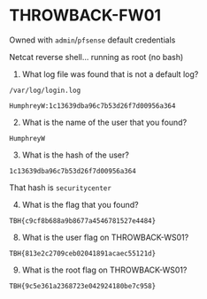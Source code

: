 # THROWBACK-FW01

Owned with `admin`/`pfsense` default credentials

Netcat reverse shell... running as root (no bash)



1. What log file was found that is not a default log?

```
/var/log/login.log

HumphreyW:1c13639dba96c7b53d26f7d00956a364
```

2. What is the name of the user that you found?

```
HumphreyW
```

3. What is the hash of the user?

```
1c13639dba96c7b53d26f7d00956a364
```

That hash is `securitycenter`

4. What is the flag that you found?

```
TBH{c9cf8b688a9b8677a4546781527e4484}
```

8. What is the user flag on THROWBACK-WS01?

```
TBH{813e2c2709ceb02041891acaec55121d}
```

9. What is the root flag on THROWBACK-WS01?

```
TBH{9c5e361a2368723e042924180be7c958}
```